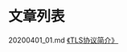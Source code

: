 # 文章列表

20200401_01.md [《TLS协议简介》](https://github.com/bertramcheng/blog/blob/master/network/20200401_01.md)
